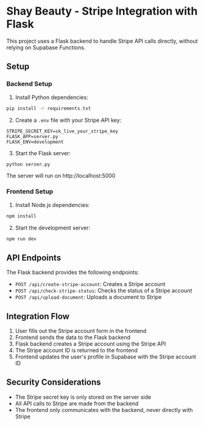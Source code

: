 # Shay Beauty - Stripe Integration with Flask

This project uses a Flask backend to handle Stripe API calls directly, without relying on Supabase Functions.

## Setup

### Backend Setup

1. Install Python dependencies:
```bash
pip install -r requirements.txt
```

2. Create a `.env` file with your Stripe API key:
```
STRIPE_SECRET_KEY=sk_live_your_stripe_key
FLASK_APP=server.py
FLASK_ENV=development
```

3. Start the Flask server:
```bash
python server.py
```

The server will run on http://localhost:5000

### Frontend Setup

1. Install Node.js dependencies:
```bash
npm install
```

2. Start the development server:
```bash
npm run dev
```

## API Endpoints

The Flask backend provides the following endpoints:

- `POST /api/create-stripe-account`: Creates a Stripe account
- `POST /api/check-stripe-status`: Checks the status of a Stripe account
- `POST /api/upload-document`: Uploads a document to Stripe

## Integration Flow

1. User fills out the Stripe account form in the frontend
2. Frontend sends the data to the Flask backend
3. Flask backend creates a Stripe account using the Stripe API
4. The Stripe account ID is returned to the frontend
5. Frontend updates the user's profile in Supabase with the Stripe account ID

## Security Considerations

- The Stripe secret key is only stored on the server side
- All API calls to Stripe are made from the backend
- The frontend only communicates with the backend, never directly with Stripe